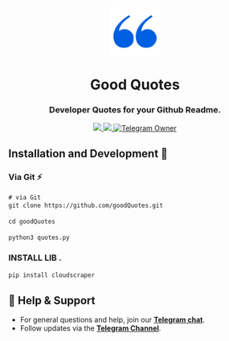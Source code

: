 <p align="center">
  <img align="center" width="100" src="logo.png" />

  <h1 align="center">Good Quotes</h1>
  <h3 align="center">Developer Quotes for your Github Readme.</h3>
</p>

<!-- Badges -->
<p align="center">
  <a href="https://pypi.org/project/Pycodz/">
    <img src="https://img.shields.io/pypi/v/tgram.svg?logo=python&logoColor=%23959DA5&label=pypi&labelColor=%23282f37">
  </a>

  <a href="https://t.me/Pycodz">
    <img src="https://img.shields.io/badge/Telegram-Channel-blue.svg?logo=telegram">
  </a>
  
  <a href="https://t.me/DevZ44d" target="_blank">
    <img alt="Telegram Owner" src="https://img.shields.io/badge/Telegram-Owner-red.svg?logo=telegram" />
  </a>
</p>


## Installation and Development 🚀

### Via Git ⚡️

```shell
# via Git
git clone https://github.com/goodQuotes.git

cd goodQuotes

python3 quotes.py
```

### INSTALL LIB .

```bash
pip install cloudscraper 
```

## 💬 Help & Support
- For general questions and help, join our **[Telegram chat](https://t.me/PyChTz)**.
- Follow updates via the **[Telegram Channel](https://t.me/Pycodz)**.

